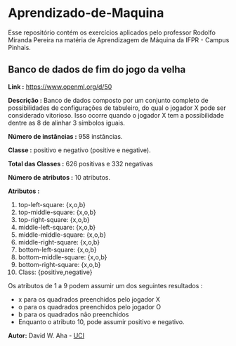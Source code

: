 # Aprendizado-de-Maquina

Esse repositório contém os exercícios aplicados pelo professor Rodolfo Miranda Pereira na matéria de Aprendizagem de Máquina da IFPR - Campus Pinhais.

## Banco de dados de fim do jogo da velha

**Link :** https://www.openml.org/d/50

**Descrição :** Banco de dados composto por um conjunto completo de possibilidades
de configurações de tabuleiro, do qual o jogador X pode ser considerado vitorioso.
Isso ocorre quando o jogador X tem a possibilidade dentre as 8 de alinhar 3
símbolos iguais.

**Número de instâncias :** 958 instâncias.

**Classe :** positivo e negativo (positive e negative).

**Total das Classes :** 626 positivas e 332 negativas

**Número de atributos :** 10 atributos.

**Atributos :**
  1. top-left-square: {x,o,b}
  2. top-middle-square: {x,o,b}
  3. top-right-square: {x,o,b}
  4. middle-left-square: {x,o,b}
  5. middle-middle-square: {x,o,b}
  6. middle-right-square: {x,o,b}
  7. bottom-left-square: {x,o,b}
  8. bottom-middle-square: {x,o,b}
  9. bottom-right-square: {x,o,b}
  10. Class: {positive,negative}

Os atributos de 1 a 9 podem assumir um dos seguintes resultados :
  * x para os quadrados preenchidos pelo jogador X
  * o para os quadrados preenchidos pelo jogador O
  * b para os quadrados não preenchidos
  * Enquanto o atributo 10, pode assumir positivo e negativo.

**Autor:** David W. Aha - [UCI](http://archive.ics.uci.edu/ml/citation_policy.html)
